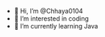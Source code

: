 - 👋 Hi, I’m @Chhaya0104
- 👀 I’m interested in coding
- 🌱 I’m currently learning Java
  


<!---
Chhaya0104/Chhaya0104 is a ✨ special ✨ repository because its `README.md` (this file) appears on your GitHub profile.
You can click the Preview link to take a look at your changes.
--->

